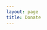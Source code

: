 ```yaml
---
layout: page
title: Donate
---
```


<div data-paperform-id="zdckuszn"></div><script>(function() {var script = document.createElement('script'); script.src = "https://paperform.co/__embed.min.js"; document.body.appendChild(script); })()</script>
